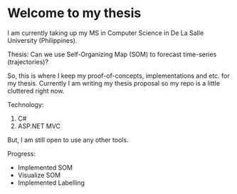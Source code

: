 # Welcome to my thesis

I am currently taking up my MS in Computer Science in De La Salle University (Philippines).

Thesis: Can we use Self-Organizing Map (SOM) to forecast time-series (trajectories)?

So, this is where I keep my proof-of-concepts, implementations and etc. for my thesis. Currently I am writing my thesis proposal so my repo is a little cluttered right now.

Technology:
1. C# 
2. ASP.NET MVC

But, I am still open to use any other tools.

Progress:
- Implemented SOM
- Visualize SOM
- Implemented Labelling
